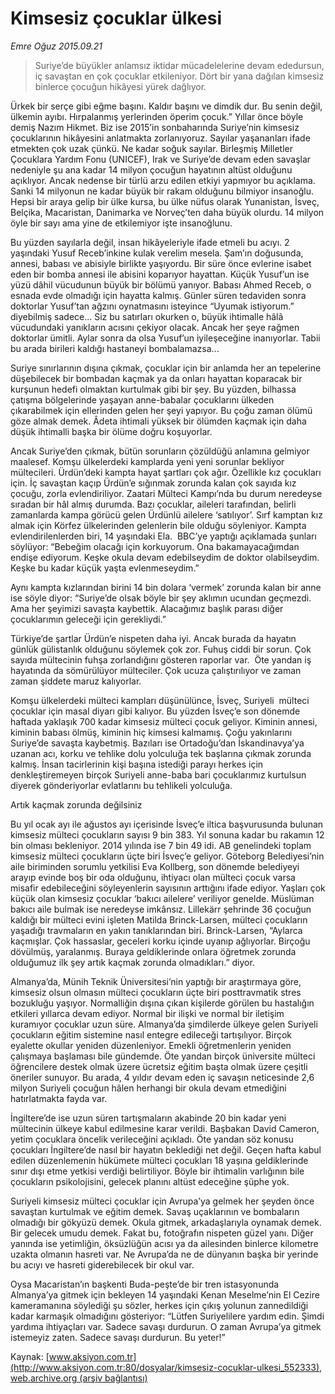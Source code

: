 # Kimsesiz çocuklar ülkesi

*Emre Oğuz 2015.09.21*

<div class="pNewsDetailMainContent" itemprop="articleBody">
 <blockquote>
  <p>
   Suriye’de büyükler anlamsız iktidar mücadelelerine devam ededursun, iç savaştan en çok çocuklar etkileniyor. Dört bir yana dağılan kimsesiz binlerce çocuğun hikâyesi yürek dağlıyor.
  </p>
 </blockquote>
 <p>
  Ürkek bir serçe gibi eğme başını. Kaldır başını ve dimdik dur. Bu senin değil, ülkemin ayıbı. Hırpalanmış yerlerinden öperim çocuk.” Yıllar önce böyle demiş Nazım Hikmet. Biz ise 2015’in sonbaharında Suriye’nin kimsesiz çocuklarının hikâyesini anlatmakta zorlanıyoruz. Sayılar yaşananları ifade etmekten çok uzak çünkü. Ne kadar soğuk sayılar. Birleşmiş Milletler Çocuklara Yardım Fonu (UNICEF), Irak ve Suriye’de devam eden savaşlar nedeniyle şu ana kadar 14 milyon çocuğun hayatının altüst olduğunu açıklıyor. Ancak nedense bir türlü arzu edilen etkiyi yapmıyor bu açıklama. Sanki 14 milyonun ne kadar büyük bir rakam olduğunu bilmiyor insanoğlu. Hepsi bir araya gelip bir ülke kursa, bu ülke nüfus olarak Yunanistan, İsveç, Belçika, Macaristan, Danimarka ve Norveç’ten daha büyük olurdu. 14 milyon öyle bir sayı ama yine de etkilemiyor işte insanoğlunu.
 </p>
 <p>
  Bu yüzden sayılarla değil, insan hikâyeleriyle ifade etmeli bu acıyı. 2 yaşındaki Yusuf Receb’inkine kulak verelim mesela. Şam’ın doğusunda, annesi, babası ve abisiyle birlikte yaşıyordu. Bir süre önce evlerine isabet eden bir bomba annesi ile abisini koparıyor hayattan. Küçük Yusuf’un ise yüzü dâhil vücudunun büyük bir bölümü yanıyor. Babası Ahmed Receb, o esnada evde olmadığı için hayatta kalmış. Günler süren tedaviden sonra doktorlar Yusuf’tan ağzını oynatmasını isteyince “Uyumak istiyorum.” diyebilmiş sadece... Siz bu satırları okurken o, büyük ihtimalle hâlâ vücudundaki yanıkların acısını çekiyor olacak. Ancak her şeye rağmen doktorlar ümitli. Aylar sonra da olsa Yusuf’un iyileşeceğine inanıyorlar. Tabii bu arada birileri kaldığı hastaneyi bombalamazsa...
 </p>
 <p>
  Suriye sınırlarının dışına çıkmak, çocuklar için bir anlamda her an tepelerine düşebilecek bir bombadan kaçmak ya da onları hayattan koparacak bir kurşunun hedefi olmaktan kurtulmak gibi bir şey. Bu yüzden, bilhassa çatışma bölgelerinde yaşayan anne-babalar çocuklarını ülkeden çıkarabilmek için ellerinden gelen her şeyi yapıyor. Bu çoğu zaman ölümü göze almak demek. Âdeta ihtimali yüksek bir ölümden kaçmak için daha düşük ihtimalli başka bir ölüme doğru koşuyorlar.
 </p>
 <p>
  Ancak Suriye’den çıkmak, bütün sorunların çözüldüğü anlamına gelmiyor maalesef. Komşu ülkelerdeki kamplarda yeni yeni sorunlar bekliyor mültecileri. Ürdün’deki kampta hayat şartları çok ağır. Özellikle kız çocukları için. İç savaştan kaçıp Ürdün’e sığınmak zorunda kalan çok sayıda kız çocuğu, zorla evlendiriliyor. Zaatari Mülteci Kampı’nda bu durum neredeyse sıradan bir hâl almış durumda. Bazı çocuklar, aileleri tarafından, belirli zamanlarda kampa görücü gelen Ürdünlü ailelere ‘satılıyor’. Sırf kamptan kız almak için Körfez ülkelerinden gelenlerin bile olduğu söyleniyor. Kampta evlendirilenlerden biri, 14 yaşındaki Ela.  BBC’ye yaptığı açıklamada şunları söylüyor: “Bebeğim olacağı için korkuyorum. Ona bakamayacağımdan endişe ediyorum. Keşke okula devam edebilseydim de doktor olabilseydim. Keşke bu kadar küçük yaşta evlenmeseydim.”
 </p>
 <p>
  Aynı kampta kızlarından birini 14 bin dolara ‘vermek’ zorunda kalan bir anne ise söyle diyor: “Suriye’de olsak böyle bir şey aklımın ucundan geçmezdi. Ama her şeyimizi savaşta kaybettik. Alacağımız başlık parası diğer çocuklarımın geleceği için gerekliydi.”
 </p>
 <p>
  Türkiye’de şartlar Ürdün’e nispeten daha iyi. Ancak burada da hayatın günlük gülistanlık olduğunu söylemek çok zor. Fuhuş ciddi bir sorun. Çok sayıda mültecinin fuhşa zorlandığını gösteren raporlar var.  Öte yandan iş hayatında da sömürülüyor mülteciler. Çok ucuza çalıştırılıyor ve zaman zaman şiddete maruz kalıyorlar.
 </p>
 <p>
  Komşu ülkelerdeki mülteci kampları düşünülünce, İsveç, Suriyeli  mülteci çocuklar için masal diyarı gibi kalıyor. Bu yüzden İsveç’e son dönemde haftada yaklaşık 700 kadar kimsesiz mülteci çocuk geliyor. Kiminin annesi, kiminin babası ölmüş, kiminin hiç kimsesi kalmamış. Çoğu yakınlarını Suriye’de savaşta kaybetmiş. Bazıları ise Ortadoğu’dan İskandinavya’ya uzanan acı, korku ve tehlike dolu yolculuğa tek başlarına çıkmak zorunda kalmış. İnsan tacirlerinin kişi başına istediği parayı herkes için denkleştiremeyen birçok Suriyeli anne-baba bari çocuklarımız kurtulsun diyerek gönderiyorlar evlatlarını bu tehlikeli yolculuğa.
 </p>
 <p>
  Artık kaçmak zorunda değilsiniz
 </p>
 <p>
  Bu yıl ocak ayı ile ağustos ayı içerisinde İsveç’e iltica başvurusunda bulunan kimsesiz mülteci çocukların sayısı 9 bin 383. Yıl sonuna kadar bu rakamın 12 bin olması bekleniyor. 2014 yılında ise 7 bin 49 idi. AB genelindeki toplam kimsesiz mülteci çocukların üçte biri İsveç’e geliyor. Göteborg Belediyesi’nin aile biriminden sorumlu yetkilisi Eva Kollberg, son dönemde belediyeyi arayıp evinde boş bir oda olduğunu, ihtiyacı olan mülteci çocuk varsa misafir edebileceğini söyleyenlerin sayısının arttığını ifade ediyor. Yaşları çok küçük olan kimsesiz çocuklar ‘bakıcı ailelere’ veriliyor genelde. Müslüman bakıcı aile bulmak ise neredeyse imkânsız. Lillekärr şehrinde 36 çocuğun kaldığı bir mülteci evini işleten Matilda Brinck-Larsen, mülteci çocukların yaşadığı travmaların en yakın tanıklarından biri. Brinck-Larsen, “Aylarca kaçmışlar. Çok hassaslar, geceleri korku içinde uyanıp ağlıyorlar. Birçoğu dövülmüş, yaralanmış. Buraya geldiklerinde onlara öğretmek zorunda olduğumuz ilk şey artık kaçmak zorunda olmadıkları.” diyor.
 </p>
 <p>
  Almanya’da, Münih Teknik Üniversitesi’nin yaptığı bir araştırmaya göre, kimsesiz olsun olmasın mülteci çocukların üçte biri posttravmatik stres bozukluğu yaşıyor. Normalliğin dışına çıkan kişilerde görülen bu hastalığın etkileri yıllarca devam ediyor. Normal bir ilişki ve normal bir iletişim kuramıyor çocuklar uzun süre. Almanya’da şimdilerde ülkeye gelen Suriyeli çocukların eğitim sistemine nasıl entegre edileceği tartışılıyor. Birçok eyalette okullar yeniden düzenleniyor. Emekli öğretmenlerin yeniden çalışmaya başlaması bile gündemde. Öte yandan birçok üniversite mülteci öğrencilere destek olmak üzere ücretsiz eğitim başta olmak üzere çeşitli öneriler sunuyor. Bu arada, 4 yıldır devam eden iç savaşın neticesinde 2,6 milyon Suriyeli çocuğun hâlen herhangi bir okula devam etmediğini hatırlatmakta fayda var.
 </p>
 <p>
  İngiltere’de ise uzun süren tartışmaların akabinde 20 bin kadar yeni mültecinin ülkeye kabul edilmesine karar verildi. Başbakan David Cameron, yetim çocuklara öncelik verileceğini açıkladı. Öte yandan söz konusu çocukları İngiltere’de nasıl bir hayatın beklediği net değil. Geçen hafta kabul edilen düzenlemenin hükümete mülteci çocukları 18 yaşına geldiklerinde sınır dışı etme yetkisi verdiği belirtiliyor. Böyle bir ihtimalin varlığının bile çocukların psikolojisini, gelecek planını altüst edeceğine şüphe yok.
 </p>
 <p>
  Suriyeli kimsesiz mülteci çocuklar için Avrupa’ya gelmek her şeyden önce savaştan kurtulmak ve eğitim demek. Savaş uçaklarının ve bombaların olmadığı bir gökyüzü demek. Okula gitmek, arkadaşlarıyla oynamak demek. Bir gelecek umudu demek. Fakat bu, fotoğrafın nispeten güzel yanı. Diğer yanında ise yetimliğin, öksüzlüğün acısı ya da ailesinden binlerce kilometre uzakta olmanın hasreti var. Ne Avrupa’da ne de dünyanın başka bir yerinde bu acıyı ve hasreti giderebilecek bir okul var.
 </p>
 <p>
  Oysa Macaristan’ın başkenti Buda-peşte’de bir tren istasyonunda Almanya’ya gitmek için bekleyen 14 yaşındaki Kenan Meselme’nin El Cezire kameramanına söylediği şu sözler, herkes için çıkış yolunun zannedildiği kadar karmaşık olmadığını gösteriyor: “Lütfen Suriyelilere yardım edin. Şimdi yardıma ihtiyaçları var. Sadece savaşı durdurun. O zaman Avrupa’ya gitmek istemeyiz zaten. Sadece savaşı durdurun. Bu yeter!”
 </p>
</div>


Kaynak: [www.aksiyon.com.tr](http://www.aksiyon.com.tr:80/dosyalar/kimsesiz-cocuklar-ulkesi_552333), [web.archive.org (arşiv bağlantısı)](http://web.archive.org/web/20150925064215/http://www.aksiyon.com.tr:80/dosyalar/kimsesiz-cocuklar-ulkesi_552333)

